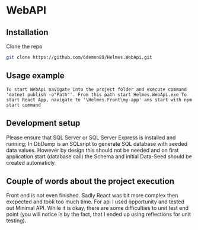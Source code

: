 # WebAPI
## Installation

Clone the repo
   ```sh
   git clone https://github.com/6demon89/Helmes.WebApi.git
   ```
   
## Usage example
``
To start WebApi navigate into the project folder and execute command 'dotnet publish -o"Path"'. From this path start Helmes.WebApi.exe
To start React App, navigate to '\Helmes.Front\my-app' ans start with npm start command
``

## Development setup

Please ensure that SQL Server or SQL Server Express is installed and running;
In DbDump is an SQLsript to generate SQL database with seeded data values. However by design this should not be needed and on first application start (database call)
the Schema and initial Data-Seed should be created automaticly.


## Couple of words about the project execution

Front end is not even finished. Sadly React was bit more complex then excpected and took too much time.
For api I used opportunity and tested out Minimal API. While it is okay, there are some difficulties to unit test end point (you will notice is by the fact, that I ended up using reflections for unit testing).


